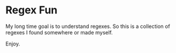 # Regex Fun
My long time goal is to understand regexes. So this is a collection of regexes I found somewhere or made myself.

Enjoy.
